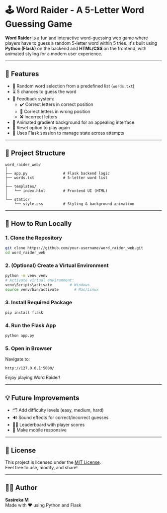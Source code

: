 
# 🕹️ Word Raider - A 5-Letter Word Guessing Game

**Word Raider** is a fun and interactive word-guessing web game where players have to guess a random 5-letter word within 5 tries. It's built using **Python (Flask)** on the backend and **HTML/CSS** on the frontend, with animated styling for a modern user experience.

---

## 🔧 Features

- 🎯 Random word selection from a predefined list (`words.txt`)
- ⏳ 5 chances to guess the word
- 🧠 Feedback system:
  - ✔️ Correct letters in correct position
  - 🔁 Correct letters in wrong position
  - ❌ Incorrect letters
- 🎨 Animated gradient background for an appealing interface
- 🔁 Reset option to play again
- 🧠 Uses Flask session to manage state across attempts

---

## 📁 Project Structure

```
word_raider_web/
│
├── app.py                # Flask backend logic
├── words.txt             # 5-letter word list
│
├── templates/
│   └── index.html        # Frontend UI (HTML)
│
└── static/
    └── style.css         # Styling & background animation
```

---

## 🚀 How to Run Locally

### 1. Clone the Repository

```bash
git clone https://github.com/your-username/word_raider_web.git
cd word_raider_web
```

### 2. (Optional) Create a Virtual Environment

```bash
python -m venv venv
# Activate virtual environment:
venv\Scripts\activate        # Windows
source venv/bin/activate       # Mac/Linux
```

### 3. Install Required Package

```bash
pip install flask
```

### 4. Run the Flask App

```bash
python app.py
```

### 5. Open in Browser

Navigate to:

```
http://127.0.0.1:5000/
```

Enjoy playing Word Raider!

---

## 💡 Future Improvements

- 🗂 Add difficulty levels (easy, medium, hard)
- 🔊 Sound effects for correct/incorrect guesses
- 🧑‍💻 Leaderboard with player scores
- 📱 Make mobile responsive

---

## 📜 License

This project is licensed under the [MIT License](LICENSE).  
Feel free to use, modify, and share!

---

## 🙋‍♀️ Author

**Sasireka M**  
Made with ❤️ using Python and Flask
